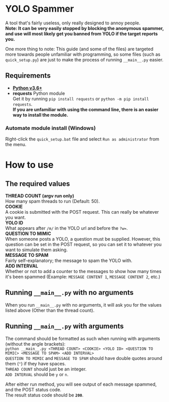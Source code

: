 # YOLO Spammer
A tool that's fairly useless, only really designed to annoy people.  
**Note: It can be very easily stopped by blocking the anonymous spammer, and use will most likely get you banned from YOLO if the target reports you.**

One more thing to note: This guide (and some of the files) are targeted more towards people unfamiliar with programming, so some files (such as `quick_setup.py`) are just to make the process of running `__main__.py` easier.

## Requirements
- [**Python v3.6+**](https://www.python.org/downloads/)
- **requests** Python module  
  Get it by running `pip install requests` or `python -m pip install requests`.  
  **If you are unfamiliar with using the command line, there is an easier way to install the module.**

### Automate module install (Windows)
Right-click the `quick_setup.bat` file and select `Run as administrator` from the menu.  

# How to use
## The required values
**THREAD COUNT (argv run only)**  
How many spam threads to run (Default: 50).  
**COOKIE**  
A cookie is submitted with the POST request. This can really be whatever you want.  
**YOLO ID**  
What appears after `/m/` in the YOLO url and before the `?w=`.  
**QUESTION TO MIMIC**  
When someone posts a YOLO, a question must be supplied. However, this question can be set in the POST request, so you can set it to whatever you want to simulate them asking.  
**MESSAGE TO SPAM**  
Fairly self-explanatory; the message to spam the YOLO with.  
**ADD INTERVAL**  
Whether or not to add a counter to the messages to show how many times it's been spammed (Example: `MESSAGE CONTENT 1`, `MESSAGE CONTENT 2`, etc.)

## Running `__main__.py` with no arguments
When you run `__main__.py` with no arguments, it will ask you for the values listed above (Other than the thread count).

## Running `__main__.py` with arguments
The command should be formatted as such when running with arguments (without the angle brackets):  
`python __main__.py <THREAD COUNT> <COOKIE> <YOLO ID> <QUESTION TO MIMIC> <MESSAGE TO SPAM> <ADD INTERVAL>`  
`QUESTION TO MIMIC` and `MESSAGE TO SPAM` should have double quotes around them (`"`) if they have spaces.  
`THREAD COUNT` should just be an integer.  
`ADD INTERVAL` should be `y` or `n`.

After either run method, you will see output of each message spammed, and the POST status code.  
The result status code should be **`200`**.